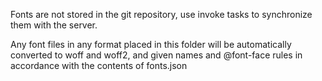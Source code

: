 Fonts are not stored in the git repository, use invoke tasks to
synchronize them with the server.

Any font files in any format placed in this folder will be automatically
converted to woff and woff2, and given names and @font-face rules
in accordance with the contents of fonts.json
